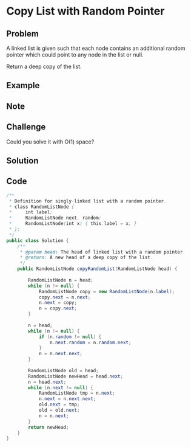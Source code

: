 Copy List with Random Pointer
===


Problem
-------

A linked list is given such that each node contains an additional random pointer which could point to any node in the list or null.

Return a deep copy of the list.

Example
-------

Note
---------

Challenge
---------

Could you solve it with O(1) space?

Solution
--------

Code
----

```java
/**
 * Definition for singly-linked list with a random pointer.
 * class RandomListNode {
 *     int label;
 *     RandomListNode next, random;
 *     RandomListNode(int x) { this.label = x; }
 * };
 */
public class Solution {
    /**
     * @param head: The head of linked list with a random pointer.
     * @return: A new head of a deep copy of the list.
     */
    public RandomListNode copyRandomList(RandomListNode head) {
 
        RandomListNode n = head;
        while (n != null) {
            RandomListNode copy = new RandomListNode(n.label);
            copy.next = n.next;
            n.next = copy;
            n = copy.next;
        }
        
        n = head;
        while (n != null) {
            if (n.random != null) {
                n.next.random = n.random.next;
            }
            n = n.next.next;
        }
        
        RandomListNode old = head;
        RandomListNode newHead = head.next;
        n = head.next;
        while (n.next != null) {
            RandomListNode tmp = n.next;
            n.next = n.next.next;
            old.next = tmp;
            old = old.next;
            n = n.next;
        }
        return newHead;
    }
}
```